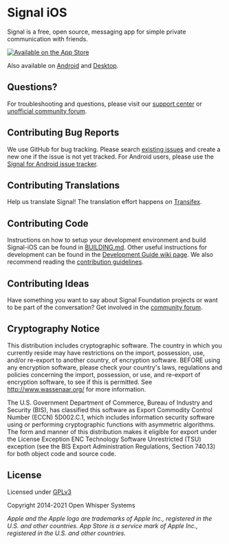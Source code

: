 # Signal iOS

Signal is a free, open source, messaging app for simple private communication with friends. 

[![Available on the App Store](http://cl.ly/WouG/Download_on_the_App_Store_Badge_US-UK_135x40.svg)](https://itunes.apple.com/us/app/signal-private-messenger/id874139669?mt=8)

Also available on [Android](https://github.com/signalapp/signal-android) and [Desktop](https://github.com/signalapp/signal-desktop).

## Questions?

For troubleshooting and questions, please visit our [support center](https://support.signal.org/) or [unofficial community forum](https://community.signalusers.org/).

## Contributing Bug Reports

We use GitHub for bug tracking. Please search [existing issues](https://github.com/signalapp/signal-ios/issues) and create a new one if the issue is not yet tracked. For Android users, please use the [Signal for Android issue tracker](https://github.com/signalapp/signal-android/issues).

## Contributing Translations

Help us translate Signal! The translation effort happens on [Transifex](https://www.transifex.com/signalapp/signal-ios/).

## Contributing Code

Instructions on how to setup your development environment and build Signal-iOS can be found in [BUILDING.md](https://github.com/signalapp/Signal-iOS/blob/master/BUILDING.md). Other useful instructions for development can be found in the [Development Guide wiki page](https://github.com/signalapp/Signal-iOS/wiki/Development-Guide). We also recommend reading the [contribution guidelines](https://github.com/signalapp/Signal-iOS/blob/master/CONTRIBUTING.md).

## Contributing Ideas

Have something you want to say about Signal Foundation projects or want to be part of the conversation? Get involved in the [community forum](https://community.signalusers.org).

## Cryptography Notice

This distribution includes cryptographic software. The country in which you currently reside may have restrictions on the import, possession, use, and/or re-export to another country, of encryption software.
BEFORE using any encryption software, please check your country's laws, regulations and policies concerning the import, possession, or use, and re-export of encryption software, to see if this is permitted.
See <http://www.wassenaar.org/> for more information.

The U.S. Government Department of Commerce, Bureau of Industry and Security (BIS), has classified this software as Export Commodity Control Number (ECCN) 5D002.C.1, which includes information security software using or performing cryptographic functions with asymmetric algorithms.
The form and manner of this distribution makes it eligible for export under the License Exception ENC Technology Software Unrestricted (TSU) exception (see the BIS Export Administration Regulations, Section 740.13) for both object code and source code.

## License

Licensed under [GPLv3](http://www.gnu.org/licenses/gpl-3.0.html)

Copyright 2014-2021 Open Whisper Systems

_Apple and the Apple logo are trademarks of Apple Inc., registered in the U.S. and other countries. App Store is a service mark of Apple Inc., registered in the U.S. and other countries._
